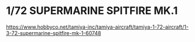 # 1/72 SUPERMARINE SPITFIRE MK.1

https://www.hobbyco.net/tamiya-inc/tamiya-aircraft/tamiya-1-72-aircraft/1-3-72-supermarine-spitfire-mk-1-60748
